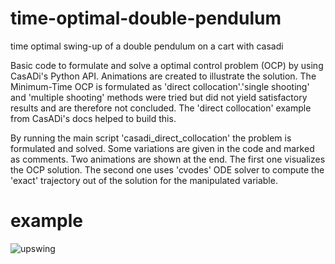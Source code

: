 # time-optimal-double-pendulum
time optimal swing-up of a double pendulum on a cart with casadi

Basic code to formulate and solve a optimal control problem (OCP) by using CasADi's Python API.
Animations are created to illustrate the solution. 
The Minimum-Time OCP is formulated as 'direct collocation'.'single shooting' and 'multiple shooting' methods were tried but did not yield satisfactory results and are therefore not concluded.
The 'direct collocation' example from CasADi's docs helped to build this.

By running the main script 'casadi_direct_collocation' the problem is formulated and solved. Some variations are given in the code and marked as comments.
Two animations are shown at the end. The first one visualizes the OCP solution. The second one uses 'cvodes' ODE solver to compute the 'exact' trajectory out of the solution for the manipulated variable.

# example
![upswing](https://github.com/cinkazama/time-optimal-double-pendulum/assets/103201691/9083f963-e2b4-44ce-afd3-4b63be4d1bea)
